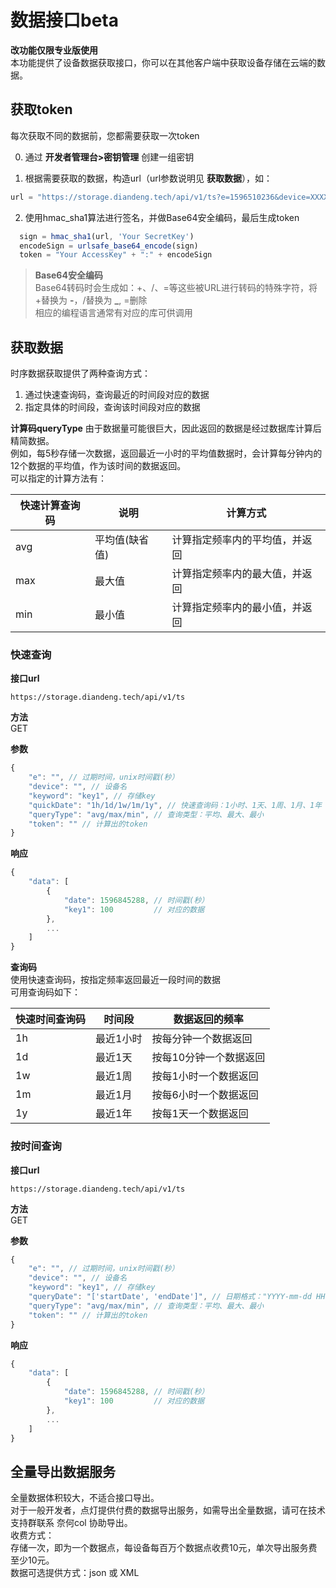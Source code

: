 # 数据接口beta  

**改功能仅限专业版使用**  
本功能提供了设备数据获取接口，你可以在其他客户端中获取设备存储在云端的数据。

## 获取token  

每次获取不同的数据前，您都需要获取一次token  

0. 通过 **开发者管理台>密钥管理** 创建一组密钥  

1. 根据需要获取的数据，构造url（url参数说明见 **获取数据**），如：  

``` js
url = "https://storage.diandeng.tech/api/v1/ts?e=1596510236&device=XXXXXXXXXXXX&keyword=data1&quickDate=1h&queryType=avg"
```

2. 使用hmac_sha1算法进行签名，并做Base64安全编码，最后生成token  

``` js
  sign = hmac_sha1(url, 'Your SecretKey')
  encodeSign = urlsafe_base64_encode(sign)
  token = "Your AccessKey" + ":" + encodeSign
```

> **Base64安全编码**  
> Base64转码时会生成如：+、/、=等这些被URL进行转码的特殊字符，将+替换为 **-**，/替换为 **_**, =删除  
> 相应的编程语言通常有对应的库可供调用  

## 获取数据  

时序数据获取提供了两种查询方式：  

1. 通过快速查询码，查询最近的时间段对应的数据  
2. 指定具体的时间段，查询该时间段对应的数据  

**计算码queryType**
由于数据量可能很巨大，因此返回的数据是经过数据库计算后精简数据。  
例如，每5秒存储一次数据，返回最近一小时的平均值数据时，会计算每分钟内的12个数据的平均值，作为该时间的数据返回。  
可以指定的计算方法有：  

| 快速计算查询码 | 说明   | 计算方式                       |
| -------------- | ------ | ------------------------------ |
| avg            | 平均值(缺省值) | 计算指定频率内的平均值，并返回 |
| max            | 最大值 | 计算指定频率内的最大值，并返回 |
| min            | 最小值 | 计算指定频率内的最小值，并返回 |

### 快速查询  

**接口url**  

``` 
https://storage.diandeng.tech/api/v1/ts
```

**方法**  
GET  

**参数**  

``` js
{
    "e": "", // 过期时间，unix时间戳(秒）
    "device": "", // 设备名
    "keyword": "key1", // 存储key
    "quickDate": "1h/1d/1w/1m/1y", // 快速查询码：1小时、1天、1周、1月、1年
    "queryType": "avg/max/min", // 查询类型：平均、最大、最小
    "token": "" // 计算出的token
}
```

**响应**  

``` js
{
    "data": [
        {
            "date": 1596845288, // 时间戳(秒）
            "key1": 100         // 对应的数据
        }, 
        ...
    ]
}
```

**查询码**  
使用快速查询码，按指定频率返回最近一段时间的数据  
可用查询码如下：

| 快速时间查询码 | 时间段    | 数据返回的频率         |
| -------------- | --------- | ---------------------- |
| 1h             | 最近1小时 | 按每分钟一个数据返回   |
| 1d             | 最近1天   | 按每10分钟一个数据返回 |
| 1w             | 最近1周   | 按每1小时一个数据返回  |
| 1m             | 最近1月   | 按每6小时一个数据返回  |
| 1y             | 最近1年   | 按每1天一个数据返回    |

### 按时间查询  

**接口url**  

``` 
https://storage.diandeng.tech/api/v1/ts
```

**方法**  
GET

**参数**  

``` js
{
    "e": "", // 过期时间，unix时间戳(秒）
    "device": "", // 设备名
    "keyword": "key1", // 存储key
    "queryDate": "['startDate', 'endDate']", // 日期格式："YYYY-mm-dd HH:MM", 如"2020-08-05 10:20"
    "queryType": "avg/max/min", // 查询类型：平均、最大、最小
    "token": "" // 计算出的token
}
```

**响应**  

``` js
{
    "data": [
        {
            "date": 1596845288, // 时间戳(秒）
            "key1": 100         // 对应的数据
        },
        ...
    ]
}
```


## 全量导出数据服务  
全量数据体积较大，不适合接口导出。  
对于一般开发者，点灯提供付费的数据导出服务，如需导出全量数据，请可在技术支持群联系 奈何col 协助导出。  
收费方式：  
存储一次，即为一个数据点，每设备每百万个数据点收费10元，单次导出服务费至少10元。  
数据可选提供方式：json 或 XML  